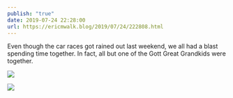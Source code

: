 ```yaml
---
publish: "true"
date: 2019-07-24 22:28:00
url: https://ericmwalk.blog/2019/07/24/222808.html
---
```


Even though the car races got rained out last weekend, we all had a blast spending time together. In fact, all but one of the Gott Great Grandkids were together.

![](https://ericmwalk.blog/uploads/2022/8c913d94aa.jpg)

![](https://ericmwalk.blog/uploads/2022/8bfb816bd4.jpg)